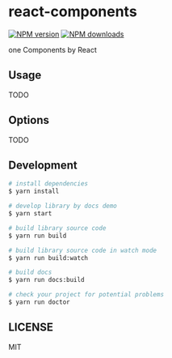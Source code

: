 # react-components

[![NPM version](https://img.shields.io/npm/v/react-components.svg?style=flat)](https://npmjs.org/package/react-components)
[![NPM downloads](http://img.shields.io/npm/dm/react-components.svg?style=flat)](https://npmjs.org/package/react-components)

one Components by React

## Usage

TODO

## Options

TODO

## Development

```bash
# install dependencies
$ yarn install

# develop library by docs demo
$ yarn start

# build library source code
$ yarn run build

# build library source code in watch mode
$ yarn run build:watch

# build docs
$ yarn run docs:build

# check your project for potential problems
$ yarn run doctor
```

## LICENSE

MIT
